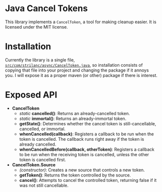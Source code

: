 Java Cancel Tokens
==================

This library implements a `CancelToken`, a tool for making cleanup easier. It is licensed under the MIT license.

Installation
============

Currently the library is a single file, [`src/com/strilanc/async/CancelToken.java`](https://github.com/Strilanc/Java-Cancel-Tokens/blob/master/src/com/strilanc/async/CancelToken.java), so installation consists of copying that file into your project and changing the package if it annoys you. I will expose it as a proper maven (or other) package if there is interest.

Exposed API
===========

- **CancelToken**
  - *static* **cancelled()**: Returns an already-cancelled token.
  - *static* **immortal()**: Returns an already-immortal token.
  - **getState()**: Determines whether the cancel token is still-cancellable, cancelled, or immortal.
  - **whenCancelled(callback)**: Registers a callback to be run when the token is cancelled. The callback runs right away if the token is already cancelled.
  - **whenCancelledBefore(callback, otherToken)**: Registers a callback to be run when the receiving token is cancelled, unless the other token is cancelled first.
- **CancelToken.Source**
  - *(constructor)*: Creates a new source that controls a new token.
  - **getToken()**: Returns the token controlled by the source.
  - **cancel()**: Attempts to cancel the controlled token, returning false if it was not still cancellable.

